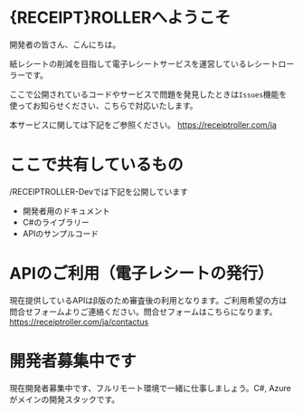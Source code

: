 # {RECEIPT}ROLLERへようこそ

開発者の皆さん、こんにちは。

紙レシートの削減を目指して電子レシートサービスを運営しているレシートローラーです。

ここで公開されているコードやサービスで問題を発見したときは`Issues`機能を使ってお知らせください、こちらで対応いたします。

本サービスに関しては下記をご参照ください。
https://receiptroller.com/ja

# ここで共有しているもの

/RECEIPTROLLER-Devでは下記を公開しています

- 開発者用のドキュメント
- C#のライブラリー
- APIのサンプルコード

# APIのご利用（電子レシートの発行）

現在提供しているAPIはβ版のため審査後の利用となります。ご利用希望の方は問合せフォームよりご連絡ください。問合せフォームはこちらになります。　https://receiptroller.com/ja/contactus

# 開発者募集中です

現在開発者募集中です、フルリモート環境で一緒に仕事しましょう。C#, Azureがメインの開発スタックです。
